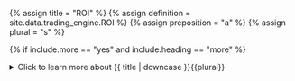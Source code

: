 <!--------------------------------------------- TITLE AND DEFINITION starts -->

{% assign title = "ROI" %}
{% assign definition = site.data.trading_engine.ROI %}
{% assign preposition = "a" %}
{% assign plural = "s" %}

<!--------------------------------------------- TITLE AND DEFINITION ends -->

{% if include.more == "yes" and include.heading == "more" %}
<details class='detailsCollapsible'><summary class='nobr'>Click to learn more about {{ title | downcase }}{{plural}}
</summary>
{% endif %}

{% if include.heading != "" and include.heading != "more" %}
{{include.heading}} {{title}}
{% endif %}

{% if include.icon != "no" %} 

{% if include.table == "yes" and include.icon != "no" %}
<table class='definitionTable'><tr><td>
{% endif %}

<img src='images/icons/nodes/png{{include.icon}}/{{ title | downcase | replace: " ", "-" }}.png' />

{% if include.table == "yes" and include.icon != "no" %}
</td><td>
{% endif %}

{% endif %}

{% if include.definition == "bold" %}
<strong>{{ definition }}</strong>
{% else %}
{% if include.definition != "no" %}
{{ definition }}
{% endif %}
{% endif %}

{% if include.table == "yes" and include.icon != "no" %}
</td></tr></table>
{% endif %}

{% if include.more == "yes" and include.content == "more" and include.heading != "more" %}
<details class='detailsCollapsible'><summary class='nobr'>Click to learn more about {{ title | downcase }}{{plural}}
</summary>
{% endif %}

{% if include.content != "no" %}

<!--------------------------------------------- CONTENT starts -->

In general financial terms, ROI is equal to the *Net Return on Investment* divided by the *Cost of Investment*, expressed as a percentage.

In Superalgos, the *Net Return on Investment* is the profit loss, as defined elsewhere. The *Cost of Investment* is solely the begin balance, as the fees are subtracted from the balance to calculate the profit loss, so we don't need to account for them in the divisor side of the ratio.

*That is:*

```ROI = profit loss / begin balance * 100```

In the context of the episode base asset and episode quoted asset, the calculation is done relative to the corresponding assets, and the overall context.

*The formula:*

```
tradingEngine.current.episode.episodeBaseAsset.ROI.value =
    tradingEngine.current.episode.episodeBaseAsset.profitLoss.value /
    tradingEngine.current.episode.episodeBaseAsset.beginBalance.value * 100 
    
tradingEngine.current.episode.episodeQuotedAsset.ROI.value =
    tradingEngine.current.episode.episodeQuotedAsset.profitLoss.value /
    tradingEngine.current.episode.episodeQuotedAsset.beginBalance.value * 100
```

In the context of the position base asset and position quoted asset, the size filled is used instead of the balance, so that ROI may be properly calculated for complex execution algorithms.

*The formula:*

```

tradingEngine.current.position.positionBaseAsset.ROI.value =
    tradingEngine.current.position.positionBaseAsset.profitLoss.value * 100 /
    tradingEngine.current.strategyOpenStage.stageBaseAsset.sizeFilled.value
    
tradingEngine.current.position.positionQuotedAsset.ROI.value =
    tradingEngine.current.position.positionQuotedAsset.profitLoss.value * 100 /
    tradingEngine.current.strategyOpenStage.stageQuotedAsset.sizeFilled.value

```

In the context of the episode statistics, the calculation is done using the consolidated balance, as explained in the profit loss definition. 

{% include note.html content="When the context does not refer to either of the assets in particular, then both asset balances are consolidated, and denominated in the quoted asset." %}

*The formula:*

```
tradingEngine.current.episode.episodeStatistics.ROI.value =
    (
        tradingEngine.current.episode.episodeBaseAsset.profitLoss.value * 
        tradingEngine.current.episode.endRate.value +
        tradingEngine.current.episode.episodeQuotedAsset.profitLoss.value
    ) / (
        tradingEngine.current.episode.episodeBaseAsset.beginBalance.value * 
        tradingEngine.current.episode.beginRate.value +
        tradingEngine.current.episode.episodeQuotedAsset.beginBalance.value
    ) * 100
```


<!--------------------------------------------- CONTENT ends -->

{% endif %}

{% if include.more == "yes" and include.content != "more" and include.heading != "more" %}
<details class='detailsCollapsible'><summary class='nobr'>Click to learn more about {{ title | downcase }}{{plural}}
</summary>
{% endif %}

{% if include.adding != "" %}

{{include.adding}} Adding {{preposition}} {{title}} Node

<!--------------------------------------------- ADDING starts -->

To add the {{ title | downcase }} node, select *Add Missing Items* on the parent node menu. 

<!--------------------------------------------- ADDING ends -->

{% endif %}

{% if include.configuring != "" %}

{{include.configuring}} Configuring the {{title}}

<!--------------------------------------------- CONFIGURING starts -->

XXXXXXXXXXXXXXXXXXXXXXXXXXXXXXXXXXXXXXXXXXXXXXXXXXXXXX

<!--------------------------------------------- CONFIGURING ends -->

{% endif %}

{% if include.starting != "" %}

{{include.starting}} Starting {{preposition}} {{title}}

<!--------------------------------------------- STARTING starts -->

XXXXXXXXXXXXXXXXXXXXXXXXXXXXXXXXXXXXXXXXXXXXXXXXXXXXXX

<!--------------------------------------------- STARTING ends -->

{% endif %}

{% if include.more == "yes" %}
</details>
{% endif %}